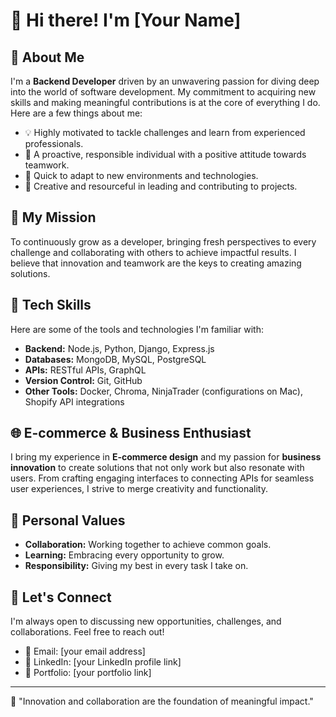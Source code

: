 # 👋 Hi there! I'm [Your Name]

## 🌟 About Me

I'm a **Backend Developer** driven by an unwavering passion for diving deep into the world of software development. My commitment to acquiring new skills and making meaningful contributions is at the core of everything I do. Here are a few things about me:

- 💡 Highly motivated to tackle challenges and learn from experienced professionals.
- 🎯 A proactive, responsible individual with a positive attitude towards teamwork.
- 🌱 Quick to adapt to new environments and technologies.
- 🎨 Creative and resourceful in leading and contributing to projects.

## 🚀 My Mission
To continuously grow as a developer, bringing fresh perspectives to every challenge and collaborating with others to achieve impactful results. I believe that innovation and teamwork are the keys to creating amazing solutions.

## 🔧 Tech Skills

Here are some of the tools and technologies I'm familiar with:

- **Backend:** Node.js, Python, Django, Express.js
- **Databases:** MongoDB, MySQL, PostgreSQL
- **APIs:** RESTful APIs, GraphQL
- **Version Control:** Git, GitHub
- **Other Tools:** Docker, Chroma, NinjaTrader (configurations on Mac), Shopify API integrations

## 🌐 E-commerce & Business Enthusiast
I bring my experience in **E-commerce design** and my passion for **business innovation** to create solutions that not only work but also resonate with users. From crafting engaging interfaces to connecting APIs for seamless user experiences, I strive to merge creativity and functionality.

## 🤙 Personal Values
- **Collaboration:** Working together to achieve common goals.  
- **Learning:** Embracing every opportunity to grow.  
- **Responsibility:** Giving my best in every task I take on.  

## 💼 Let's Connect
I'm always open to discussing new opportunities, challenges, and collaborations. Feel free to reach out!

- 📧 Email: [your email address]  
- 💼 LinkedIn: [your LinkedIn profile link]  
- 🌟 Portfolio: [your portfolio link]  

---

💬 "Innovation and collaboration are the foundation of meaningful impact."

